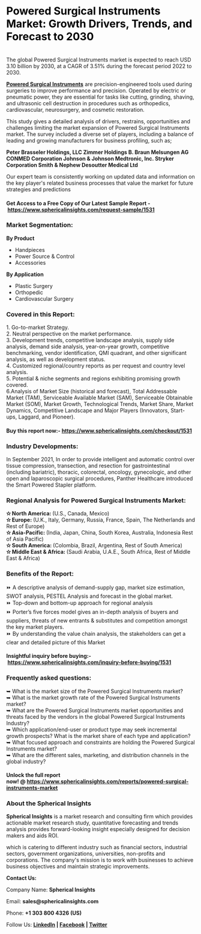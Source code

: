 <div class="content-body__description">
<div class="content-body__description">
<div class="content-body__description">
<h1><span style="color: #000000;">Powered Surgical Instruments Market: Growth Drivers, Trends, and Forecast to 2030</span></h1>
<div class="content-body__detail">&nbsp;
<div class="content-body__description">The global Powered Surgical Instruments market is expected to reach USD 3.10 billion by 2030, at a CAGR of 3.51% during the forecast period 2022 to 2030.</div>
<div class="content-body__detail">
<section id="section_0" class="entry fr-view">
<p><a href="https://www.sphericalinsights.com/reports/powered-surgical-instruments-market" target="_blank" rel="noopener"><strong>Powered Surgical Instruments</strong></a>&nbsp;are precision-engineered tools used during surgeries to improve performance and precision. Operated by electric or pneumatic power, they are essential for tasks like cutting, grinding, shaving, and ultrasonic cell destruction in procedures such as orthopedics, cardiovascular, neurosurgery, and cosmetic restoration.</p>
<p>This study gives a detailed analysis of drivers, restrains, opportunities and challenges limiting the market expansion of Powered Surgical Instruments market. The survey included a diverse set of players, including a balance of leading and growing manufacturers for business profiling, such as;</p>
<p><strong>Peter Brasseler Holdings, LLC Zimmer Holdings B. Braun Melsungen AG CONMED Corporation Johnson &amp; Johnson Medtronic, Inc. Stryker Corporation Smith &amp; Nephew Desoutter Medical Ltd</strong></p>
<p>Our expert team is consistently working on updated data and information on the key player's related business processes that value the market for future strategies and predictions</p>
<h4><strong>Get Access to a Free Copy of Our Latest Sample Report -&nbsp;<a href="https://www.sphericalinsights.com/request-sample/1531" target="_blank" rel="noopener">https://www.sphericalinsights.com/request-sample/1531</a></strong></h4>
<h3><strong>Market Segmentation:</strong></h3>
<p><strong>By Product</strong></p>
<ul>
<li>Handpieces</li>
<li>Power Source &amp; Control</li>
<li>Accessories</li>
</ul>
<p><strong>By Application</strong></p>
<ul>
<li>Plastic Surgery</li>
<li>Orthopedic</li>
<li>Cardiovascular Surgery</li>
</ul>
<h3>Covered in this Report:</h3>
<p>1. Go-to-market Strategy.<br />2. Neutral perspective on the market performance.<br />3. Development trends, competitive landscape analysis, supply side analysis, demand side analysis, year-on-year growth, competitive benchmarking, vendor identification, QMI quadrant, and other significant analysis, as well as development status.<br />4. Customized regional/country reports as per request and country level analysis.<br />5. Potential &amp; niche segments and regions exhibiting promising growth covered.<br />6.Analysis of Market Size (historical and forecast), Total Addressable Market (TAM), Serviceable Available Market (SAM), Serviceable Obtainable Market (SOM), Market Growth, Technological Trends, Market Share, Market Dynamics, Competitive Landscape and Major Players (Innovators, Start-ups, Laggard, and Pioneer).</p>
<h4>Buy this report now:-&nbsp;<a href="https://www.sphericalinsights.com/checkout/1531" target="_blank" rel="noopener">https://www.sphericalinsights.com/checkout/1531</a></h4>
<h3>Industry Developments:</h3>
<p>In September 2021, In order to provide intelligent and automatic control over tissue compression, transection, and resection for gastrointestinal (including bariatric), thoracic, colorectal, oncology, gynecologic, and other open and laparoscopic surgical procedures, Panther Healthcare introduced the Smart Powered Stapler platform.</p>
<h3><strong>Regional Analysis for Powered Surgical Instruments Market:</strong></h3>
<p><strong>✫ North America:&nbsp;</strong>(U.S., Canada, Mexico)<br /><strong>✫ Europe:&nbsp;</strong>(U.K., Italy, Germany, Russia, France, Spain, The Netherlands and Rest of Europe)<br /><strong>✫ Asia-Pacific:&nbsp;</strong>(India, Japan, China, South Korea, Australia, Indonesia Rest of Asia Pacific)<br /><strong>✫ South America:&nbsp;</strong>(Colombia, Brazil, Argentina, Rest of South America)<br /><strong>✫ Middle East &amp; Africa:&nbsp;</strong>(Saudi Arabia, U.A.E., South Africa, Rest of Middle East &amp; Africa)</p>
<h3>Benefits of the Report:</h3>
<p>⏩ A descriptive analysis of demand-supply gap, market size estimation, SWOT analysis, PESTEL Analysis and forecast in the global market.<br />⏩ Top-down and bottom-up approach for regional analysis<br />⏩ Porter&rsquo;s five forces model gives an in-depth analysis of buyers and suppliers, threats of new entrants &amp; substitutes and competition amongst the key market players.<br />⏩ By understanding the value chain analysis, the stakeholders can get a clear and detailed picture of this Market</p>
<h4>Insightful inquiry before buying:-&nbsp;<a href="https://www.sphericalinsights.com/inquiry-before-buying/1531" target="_blank" rel="noopener">https://www.sphericalinsights.com/inquiry-before-buying/1531</a></h4>
<h3>Frequently asked questions:</h3>
<p>➥ What is the market size of the Powered Surgical Instruments market?<br />➥ What is the market growth rate of the Powered Surgical Instruments market?<br />➥ What are the Powered Surgical Instruments market opportunities and threats faced by the vendors in the global Powered Surgical Instruments Industry?<br />➥ Which application/end-user or product type may seek incremental growth prospects? What is the market share of each type and application?<br />➥ What focused approach and constraints are holding the Powered Surgical Instruments market?<br />➥ What are the different sales, marketing, and distribution channels in the global industry?</p>
<h4>Unlock the full report now!&nbsp;@&nbsp;<a href="https://www.sphericalinsights.com/reports/powered-surgical-instruments-market" target="_blank" rel="noopener">https://www.sphericalinsights.com/reports/powered-surgical-instruments-market</a></h4>
<h3><strong>About the Spherical Insights</strong></h3>
<p><strong>Spherical Insights</strong>&nbsp;is a market research and consulting firm which provides actionable market research study, quantitative forecasting and trends analysis provides forward-looking insight especially designed for decision makers and aids ROI.</p>
<p>which is catering to different industry such as financial sectors, industrial sectors, government organizations, universities, non-profits and corporations. The company's mission is to work with businesses to achieve business objectives and maintain strategic improvements.</p>
<p><strong>Contact Us:</strong></p>
<p>Company Name:&nbsp;<strong>Spherical Insights</strong></p>
<p>Email:&nbsp;<strong>sales@sphericalinsights.com</strong></p>
<p>Phone:&nbsp;<strong>+1 303 800 4326 (US)</strong></p>
<p>Follow Us:&nbsp;<strong><a href="https://www.linkedin.com/company/spherical-insight/"><u>LinkedIn</u></a>&nbsp;|&nbsp;<a href="https://www.facebook.com/sphericalinsights22"><u>Facebook</u></a>&nbsp;|&nbsp;<a href="https://twitter.com/SInsights_US"><u>Twitter</u></a></strong></p>
</section>
</div>
</div>
</div>
</div>
</div>
